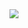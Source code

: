 <img src="https://capsule-render.vercel.app/api?type=waving&color=auto&height=300&section=header&text=Song%20InTae&fontSize=90" />

